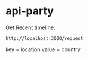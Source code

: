 # api-party

Get Recent timeline:
```
http://localhost:3000/request
```

key = location
value = country
